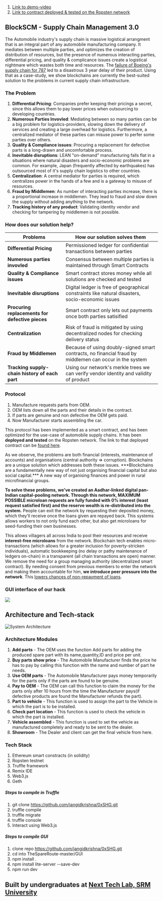
1. [Link to demo-video](https://youtu.be/MDTmZL2sXgk)<br>
2. [Link to contract deployed & tested on the Ropsten network](https://ropsten.etherscan.io/tx/0x04410d805f46d05dccd69c5e2a6a7c26d76cbf9403c4792658720df9eb93c1d3) <br>

## BlockSCM - Supply Chain Management 3.0
The Automobile industry's supply chain is massive logistical arrangment that is an integral part of any automobile manufacturing company. It mediates between multiple parties, and optimizes the creation of distribution of resources, but the presence of numerous interacting parties, differential pricing, and quality & complicance issues create a logistical nightmare which wastes both time and resources. The [failure of Boeing's supply chain for 787](http://www.maxqtech.com/3-true-stories-of-supply-chain-management-disasters-and-how-to-avoid-them/) led to a disastrous 3 year delay of their product. Using that as a case-study, we show blockchains are currently the best-suited solution to the problems in current supply chain infrastructure.

### The Problem
1. **Differential Pricing**: Companies prefer keeping their pricings a secret, since this allows them to pay lower prices when outsourcing to developing countries.
2. **Numerous Parties Invovled**: Mediating between so many parties can be a big problem for logistics-providers, slowing down the delivery of services and creating a large overhead for logistics. Furthermore, a centralized mediator of these parties can misuse power to perfer some parties over others.
3. **Quality & Compliance issues**: Procuring a replacement for defective parts is a long-drawn and uncomfortable process.
4. **Inevitable disruptions**: LEAN "on-demand" manufacturing falls flat in a situations where natural disasters and socio-economic problems are common. For example, Japan (frequently affected by earthquakes) has outsourced most of it's supply chain logistics to other countries.
7. **Centralization**: A central mediator for parties is required, which centralizes power in the hands of a few and is a gateway to misuse of resources.
8. **Fraud by Middlemen**: As number of interacting parties increase, there is a proportional increase in middlemen. They lead to fraud and slow down the supply without adding anything to the network.
9. **Tracking history of any product**: Validating identity vendor and checking for tampering by middlemen is not possible.

### How does our solution help?

| Problems | How our solution solves them |
| --- | --- |
| **Differential Pricing** | Permissioned ledger for confidential transactions between parties |
| **Numerous parties invovled** | Consensus between multiple parties is maintained through Smart Contracts |
|  **Quality & Compliance issues** | Smart contract stores money while all solutions are checked and tested |
| **Inevitable disruptions** | Digital ledger is free of geographical constraints like natural disasters, socio-economic issues |       
| **Procuring replacements for defective pieces** | Smart contract only lets out payments once both parties satisified |
| **Centralization** | Risk of fraud is mitigated by using decentralized nodes for checking delivery status |
| **Fraud by Middlemen** | Because of using doubly-signed smart contracts, no financial fraud by middlemen can occur in the system |
| **Tracking supply-chain history of each part** | Using our network's merkle trees we can verify vendor identity and validity of product |

### Protocol

1. Manufacture requests parts from OEM.
2. OEM lists down all the parts and their details in the contract.
3. If parts are genuine and non defective the OEM gets paid.
4. Now Manufacturer starts assembling the car.

This protocol has been implemented as a smart contract, and has been optimized for the use-case of automobile supply chains. It has been **deployed and tested** on the Ropsten network. The link to that deployed contract can be [found here](https://ropsten.etherscan.io/tx/0x04410d805f46d05dccd69c5e2a6a7c26d76cbf9403c4792658720df9eb93c1d3).


<solution>
As we observe, the problems are both financial (interests, maintenance of accounts) and organisations (central authority => corruption). Blockchains are a unique solution which addresses both these issues. ***Blockchains are a fundamentally new way of not just organising financial capital but also social capital.*** A new way of organising finances and power in rural microfinancial groups.

__**To solve these problems, we've created an Aadhar-linked digital pan-Indian capital-pooling network. Through this network, MAXIMUM POSSIBLE microloan requests are fully funded with 0% interest (least request satisfied first) and the reserve wealth is re-distributed into the system.**__ People can exit the network by requesting their deposited money, which they’ll receive once the loans given are repayed back. This systems allows workers to not only fund each other, but also get microloans for seed-funding their own businesses.

This allows villagers all across India to pool their resources and receive **interest-free microloans** from the network. Blockchain tech enables micro-transactions (which allows for a greater inclusion for poverty-stricken individuals), automatic bookkeeping (no delay or pathy maintenance of ledgers on-chain) in a transparent (all chain transactions are open) manner. We remove the need for a group managing authority (decentralized smart contract). By needing consent from previous members to enter the network and making them accountable for him, **we introduce peer pressure into the network**. This [lowers chances of non-repayment of loans](https://www.microfinancegateway.org/library/microfinance-and-mechanics-solidarity-lending-improving-access-credit-through-innovations).


### GUI interface of our hack
<img src="https://raw.githubusercontent.com/SatoshiNextTechLab/TheSpareRoute/master/GUI%20SCM.png">


## Architecture and Tech-stack

![System Architecture](https://raw.githubusercontent.com/SatoshiNextTechLab/TheSpareRoute/master/UML%20SCM.jpg)


### Architecture Modules
1. **Add parts** - The OEM uses the function Add parts for adding the produced spare part with its name,quantity,ID and price per unit.
2. **Buy parts show price** - The Automobile Manufacturer finds the price he has to pay by calling this function with the name and number of part he needs.
3. **Use OEM parts** - The Automobile Manufacturer pays money temporarily for the parts only if the parts are found to be genuine.
4. **Pay to OEM** - The OEM can call this function to claim the money for the parts only after 10 hours from the time the Manufacturer pays(if defective products are found the Manufacturer refunds the part).
5. **Part to vehicle** - This function is used to assign the part to the Vehicle in which the part is to be installed.
6. **Check part location** - This function is used to check the vehicle in which the part is installed.
7. **Vehicle assembled** - This function is used to set the vehicle as manufactured completely and ready to be sent to the dealer.
8. **Showroom** - The Dealer and client can get the final vehicle from here.

### Tech Stack
1. Ethereum smart constracts (in solidity)
2. Ropsten testnet  
3. Truffle framework
4. Remix IDE
5. Web3.js
6. Geth

##### Steps to compile in Truffle
1. git clone https://github.com/jangidkrishna/0xSHG.git
2. truffle compile
3. truffle migrate
4. truffle console
5. Interact using Web3.js

##### Steps to compile GUI
1. clone repo https://github.com/jangidkrishna/0xSHG.git
2. cd into TheSpareRoute-master/GUI
2. npm install .
3. npm install lite-server --save-dev
3. npm run dev

## Built by undergraduates at [Next Tech Lab, SRM University](http://nextech.io/index2.html)
